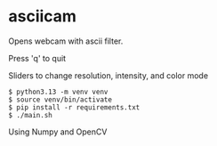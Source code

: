 # asciicam


Opens webcam with ascii filter.

Press 'q' to quit

Sliders to change resolution, intensity, and color mode

```
$ python3.13 -m venv venv
$ source venv/bin/activate
$ pip install -r requirements.txt
$ ./main.sh
```
Using Numpy and OpenCV
